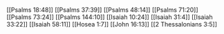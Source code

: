 [[Psalms 18:48]]
[[Psalms 37:39]]
[[Psalms 48:14]]
[[Psalms 71:20]]
[[Psalms 73:24]]
[[Psalms 144:10]]
[[Isaiah 10:24]]
[[Isaiah 31:4]]
[[Isaiah 33:22]]
[[Isaiah 58:11]]
[[Hosea 1:7]]
[[John 16:13]]
[[2 Thessalonians 3:5]]
